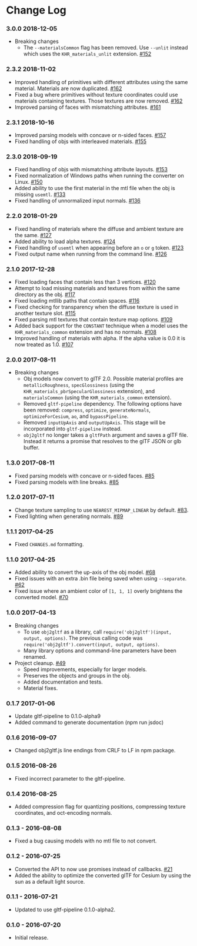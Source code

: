 Change Log
==========

### 3.0.0 2018-12-05

* Breaking changes
    * The `--materialsCommon` flag has been removed. Use `--unlit` instead which uses the `KHR_materials_unlit` extension. [#152](https://github.com/AnalyticalGraphicsInc/obj2gltf/pull/152)

### 2.3.2 2018-11-02

* Improved handling of primitives with different attributes using the same material. Materials are now duplicated. [#162](https://github.com/AnalyticalGraphicsInc/obj2gltf/pull/162)
* Fixed a bug where primitives without texture coordinates could use materials containing textures. Those textures are now removed. [#162](https://github.com/AnalyticalGraphicsInc/obj2gltf/pull/162)
* Improved parsing of faces with mismatching attributes. [#161](https://github.com/AnalyticalGraphicsInc/obj2gltf/pull/161)

### 2.3.1 2018-10-16

* Improved parsing models with concave or n-sided faces. [#157](https://github.com/AnalyticalGraphicsInc/obj2gltf/pull/157)
* Fixed handling of objs with interleaved materials. [#155](https://github.com/AnalyticalGraphicsInc/obj2gltf/pull/155)

### 2.3.0 2018-09-19

* Fixed handling of objs with mismatching attribute layouts. [#153](https://github.com/AnalyticalGraphicsInc/obj2gltf/pull/153)
* Fixed normalization of Windows paths when running the converter on Linux. [#150](https://github.com/AnalyticalGraphicsInc/obj2gltf/pull/150)
* Added ability to use the first material in the mtl file when the obj is missing `usemtl`. [#133](https://github.com/AnalyticalGraphicsInc/obj2gltf/pull/133)
* Fixed handling of unnormalized input normals. [#136](https://github.com/AnalyticalGraphicsInc/obj2gltf/pull/136)

### 2.2.0 2018-01-29

* Fixed handling of materials where the diffuse and ambient texture are the same. [#127](https://github.com/AnalyticalGraphicsInc/obj2gltf/pull/127)
* Added ability to load alpha textures. [#124](https://github.com/AnalyticalGraphicsInc/obj2gltf/pull/124)
* Fixed handling of `usemtl` when appearing before an `o` or `g` token. [#123](https://github.com/AnalyticalGraphicsInc/obj2gltf/pull/123)
* Fixed output name when running from the command line. [#126](https://github.com/AnalyticalGraphicsInc/obj2gltf/pull/126)

### 2.1.0 2017-12-28

* Fixed loading faces that contain less than 3 vertices. [#120](https://github.com/AnalyticalGraphicsInc/obj2gltf/pull/120)
* Attempt to load missing materials and textures from within the same directory as the obj. [#117](https://github.com/AnalyticalGraphicsInc/obj2gltf/pull/117)
* Fixed loading mtllib paths that contain spaces. [#116](https://github.com/AnalyticalGraphicsInc/obj2gltf/pull/116)
* Fixed checking for transparency when the diffuse texture is used in another texture slot. [#115](https://github.com/AnalyticalGraphicsInc/obj2gltf/pull/115)
* Fixed parsing mtl textures that contain texture map options. [#109](https://github.com/AnalyticalGraphicsInc/obj2gltf/pull/109)
* Added back support for the `CONSTANT` technique when a model uses the `KHR_materials_common` extension and has no normals. [#108](https://github.com/AnalyticalGraphicsInc/obj2gltf/pull/108)
* Improved handling of materials with alpha. If the alpha value is 0.0 it is now treated as 1.0. [#107](https://github.com/AnalyticalGraphicsInc/obj2gltf/pull/107)

### 2.0.0 2017-08-11

* Breaking changes
    * Obj models now convert to glTF 2.0. Possible material profiles are `metallicRoughness`, `specGlossiness` (using the `KHR_materials_pbrSpecularGlossiness` extension), and `materialsCommon` (using the `KHR_materials_common` extension).
    * Removed `gltf-pipeline` dependency. The following options have been removed: `compress`, `optimize`, `generateNormals`, `optimizeForCesium`, `ao`, and `bypassPipeline`.
    * Removed `inputUpAxis` and `outputUpAxis`. This stage will be incorporated into `gltf-pipeline` instead.
    * `obj2gltf` no longer takes a `gltfPath` argument and saves a glTF file. Instead it returns a promise that resolves to the glTF JSON or glb buffer.

### 1.3.0 2017-08-11

* Fixed parsing models with concave or n-sided faces. [#85](https://github.com/AnalyticalGraphicsInc/obj2gltf/pull/85)
* Fixed parsing models with line breaks. [#85](https://github.com/AnalyticalGraphicsInc/obj2gltf/pull/85)

### 1.2.0 2017-07-11

* Change texture sampling to use `NEAREST_MIPMAP_LINEAR` by default. [#83](https://github.com/AnalyticalGraphicsInc/obj2gltf/pull/83).
* Fixed lighting when generating normals. [#89](https://github.com/AnalyticalGraphicsInc/obj2gltf/pull/89)

### 1.1.1 2017-04-25

* Fixed `CHANGES.md` formatting.

### 1.1.0 2017-04-25

* Added ability to convert the up-axis of the obj model. [#68](https://github.com/AnalyticalGraphicsInc/obj2gltf/pull/68)
* Fixed issues with an extra .bin file being saved when using `--separate`. [#62](https://github.com/AnalyticalGraphicsInc/obj2gltf/pull/62)
* Fixed issue where an ambient color of `[1, 1, 1]` overly brightens the converted model. [#70](https://github.com/AnalyticalGraphicsInc/obj2gltf/pull/70)

### 1.0.0 2017-04-13

* Breaking changes
    * To use `obj2gltf` as a library, call `require('obj2gltf')(input, output, options)`. The previous calling code was `require('obj2gltf').convert(input, output, options)`.
    * Many library options and command-line parameters have been renamed.
* Project cleanup. [#49](https://github.com/AnalyticalGraphicsInc/obj2gltf/pull/49)
    * Speed improvements, especially for larger models.
    * Preserves the objects and groups in the obj.
    * Added documentation and tests.
    * Material fixes.

### 0.1.7 2017-01-06

* Update gltf-pipeline to 0.1.0-alpha9
* Added command to generate documentation (npm run jsdoc)

### 0.1.6 2016-09-07

* Changed obj2gltf.js line endings from CRLF to LF in npm package.

### 0.1.5 2016-08-26

* Fixed incorrect parameter to the gltf-pipeline.

### 0.1.4 2016-08-25

* Added compression flag for quantizing positions, compressing texture coordinates, and oct-encoding normals.

### 0.1.3 - 2016-08-08

* Fixed a bug causing models with no mtl file to not convert.

### 0.1.2 - 2016-07-25

* Converted the API to now use promises instead of callbacks. [#21](https://github.com/AnalyticalGraphicsInc/OBJ2GLTF/pull/21)
* Added the ability to optimize the converted glTF for Cesium by using the sun as a default light source.

### 0.1.1 - 2016-07-21

* Updated to use gltf-pipeline 0.1.0-alpha2.

### 0.1.0 - 2016-07-20

* Initial release.
